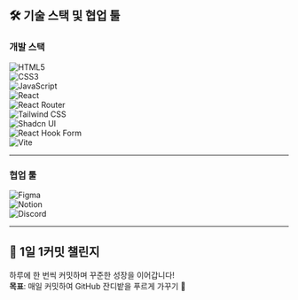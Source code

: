 ## 🛠 기술 스택 및 협업 툴

### 개발 스택
![HTML5](https://img.shields.io/badge/HTML5-E34F26?style=flat&logo=html5&logoColor=white)  
![CSS3](https://img.shields.io/badge/CSS3-1572B6?style=flat&logo=css3&logoColor=white)  
![JavaScript](https://img.shields.io/badge/JavaScript-F7DF1E?style=flat&logo=javascript&logoColor=black)  
![React](https://img.shields.io/badge/React-61DAFB?style=flat&logo=react&logoColor=black)  
![React Router](https://img.shields.io/badge/React_Router-CA4245?style=flat&logo=react-router&logoColor=white)  
![Tailwind CSS](https://img.shields.io/badge/TailwindCSS-06B6D4?style=flat&logo=tailwind-css&logoColor=white)  
![Shadcn UI](https://img.shields.io/badge/Shadcn_UI-000000?style=flat&logoColor=white)  
![React Hook Form](https://img.shields.io/badge/React_Hook_Form-EC5990?style=flat&logo=react-hook-form&logoColor=white)  
![Vite](https://img.shields.io/badge/Vite-646CFF?style=flat&logo=vite&logoColor=white)

---

### 협업 툴
![Figma](https://img.shields.io/badge/Figma-F24E1E?style=flat&logo=figma&logoColor=white)  
![Notion](https://img.shields.io/badge/Notion-000000?style=flat&logo=notion&logoColor=white)  
![Discord](https://img.shields.io/badge/Discord-5865F2?style=flat&logo=discord&logoColor=white)

---

## 🌱 1일 1커밋 챌린지
하루에 한 번씩 커밋하며 꾸준한 성장을 이어갑니다!  
**목표**: 매일 커밋하여 GitHub 잔디밭을 푸르게 가꾸기 🌱
